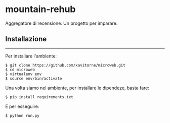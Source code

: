 mountain-rehub
==============

Aggregatore di recensione. Un progetto per imparare.

## Installazione
-------------

Per installare l'ambiente:

    $ git clone https://github.com/xavitorne/microweb.git
    $ cd microweb
    $ virtualenv env
    $ source env/bin/activate
    

Una volta siamo nel ambiente, per installare le dipendeze, basta fare:

    $ pip install requirements.txt

E per esseguire:

    $ python run.py

 